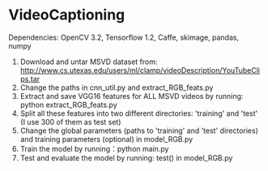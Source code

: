 # VideoCaptioning

Dependencies: OpenCV 3.2, Tensorflow 1.2, Caffe, skimage, pandas, numpy

1. Download and untar MSVD dataset from: http://www.cs.utexas.edu/users/ml/clamp/videoDescription/YouTubeClips.tar
3. Change the paths in cnn_util.py and extract_RGB_feats.py
4. Extract and save VGG16 features for ALL MSVD videos by running: python extract_RGB_feats.py
5. Split all these features into two different directories: 'training' and 'test' (I use 300 of them as test set)
6. Change the global parameters (paths to 'training' and 'test' directories) and training parameters (optional) in model_RGB.py
7. Train the model by running：python main.py
8. Test and evaluate the model by running: test() in model_RGB.py

